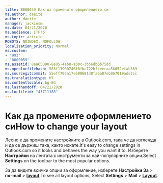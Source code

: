 ```yaml
---
title: 8000059 Как да промените оформлението си
ms.author: daeite
author: daeite
manager: jackiesm
ms.date: 04/21/2020
ms.audience: ITPro
ms.topic: article
ROBOTS: NOINDEX, NOFOLLOW
localization_priority: Normal
ms.custom:
- "993"
- "8000059"
ms.assetid: 8ea65090-8e05-4ab8-a30c-3bb6db6b75dd
ms.openlocfilehash: 583f13900746f8fbc722bfceecaa56052efab369
ms.sourcegitcommit: 55eff703a17e500681d8fa6a87eb067019ade3cc
ms.translationtype: MT
ms.contentlocale: bg-BG
ms.lasthandoff: 04/22/2020
ms.locfileid: "43711188"
---
```

# <a name="how-to-change-your-layout"></a><span data-ttu-id="1234f-102">Как да промените оформлението си</span><span class="sxs-lookup"><span data-stu-id="1234f-102">How to change your layout</span></span>

<span data-ttu-id="1234f-103">Лесно е да промените настройките в Outlook.com, така че да изглежда и да се държиш така, както искате.</span><span class="sxs-lookup"><span data-stu-id="1234f-103">It's easy to change settings in Outlook.com so it looks and behaves the way you want it to.</span></span> <span data-ttu-id="1234f-104">Изберете **Настройки** на лентата с инструменти за най-популярните опции.</span><span class="sxs-lookup"><span data-stu-id="1234f-104">Select **Settings** on the toolbar to the most popular options.</span></span>

<span data-ttu-id="1234f-105">За да видите всички опции за оформление, изберете **Настройки За** > **по-mail** > [**layout**](https://outlook.live.com/mail/options/mail/layout).</span><span class="sxs-lookup"><span data-stu-id="1234f-105">To see all layout options, Select **Settings** > **Mail** > [**Layout**](https://outlook.live.com/mail/options/mail/layout).</span></span>
  
